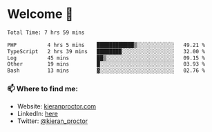# Welcome 🦘

<!--START_SECTION:waka-->

```txt
Total Time: 7 hrs 59 mins

PHP          4 hrs 5 mins    ████████████▒░░░░░░░░░░░░   49.21 %
TypeScript   2 hrs 39 mins   ████████░░░░░░░░░░░░░░░░░   32.00 %
Log          45 mins         ██▒░░░░░░░░░░░░░░░░░░░░░░   09.15 %
Other        19 mins         █░░░░░░░░░░░░░░░░░░░░░░░░   03.93 %
Bash         13 mins         ▓░░░░░░░░░░░░░░░░░░░░░░░░   02.76 %
```

<!--END_SECTION:waka-->

### 📫 Where to find me:

-   Website: [kieranproctor.com](https://kieranproctor.com/)
-   LinkedIn: [here](https://www.linkedin.com/in/kieran-proctor-086b5a159/)
-   Twitter: [@kieran_proctor](https://twitter.com/kieran_proctor)
